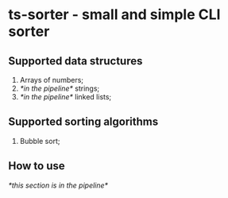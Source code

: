# ts-sorter - small and simple CLI sorter

## Supported data structures

1. Arrays of numbers;
2. _\*in the pipeline\*_ strings;
3. _\*in the pipeline\*_ linked lists;

## Supported sorting algorithms

1. Bubble sort;

## How to use

_\*this section is in the pipeline\*_
